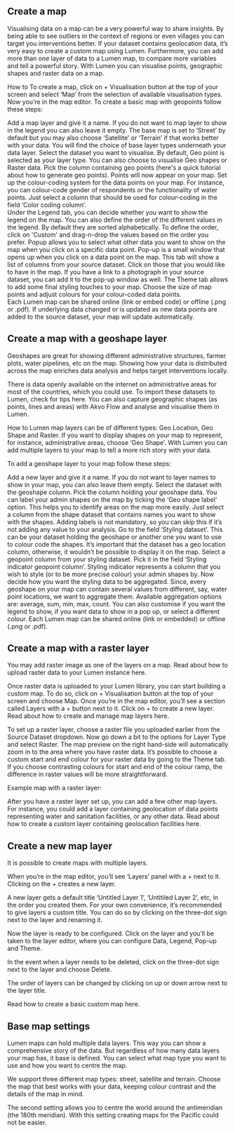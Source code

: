 ## Create a map
Visualising data on a map can be a very powerful way to share insights. By being able to see outliers in the context of regions or even villages you can target you interventions better. If your dataset contains geolocation data, it’s very easy to create a custom map using Lumen. Furthermore, you can add more than one layer of data to a Lumen map, to compare more variables and tell a powerful story. With Lumen you can visualise points, geographic shapes and raster data on a map. 




How to 
To create a map, click on + Visualisation button at the top of your screen and select ‘Map’ from the selection of available visualisation types.  Now you’re in the map editor. To create a basic map with geopoints follow these steps: 

Add a map layer and give it a name. If you do not want to map layer to show in the legend you can also leave it empty. 
The base map is set to ‘Street’ by default but you may also choose ‘Satellite’ or ‘Terrain’ if that works better with your data. You will find the choice of base layer types underneath your data  layer. 
Select the dataset you want to visualise. 
By default, Geo point is selected as your layer type. You can also choose to visualise Geo shapes or Raster data.
Pick the column containing geo points (here's a quick tutorial about how to generate geo points). Points will now appear on your map. 
Set up the colour-coding system for the data points on your map. For instance, you can colour-code gender of respondents or the functionality of water points. Just select a column that should be used for colour-coding in the field ‘Color coding column’.    
Under the Legend tab, you can decide whether you want to show the legend on the map. You can also define the order of the different values in the legend. By default they are sorted alphabetically. To define the order, click on 'Custom' and drag-n-drop the values based on the order you prefer. 
Popup allows you to select what other data you want to show on the map when you click on a specific data point. Pop-up is a small window that opens up when you click on a data point on the map. This tab will show a list of columns from your source dataset. Click on those that you would like to have in the map. If you have a link to a photograph in your source dataset, you can add it to the pop-up window as well.
The Theme tab allows to add some final styling touches to your map. Choose the size of map points and adjust colours for your colour-coded data points.   
Each Lumen map can be shared online (link or embed code) or offline (.png or .pdf). If underlying data changed or is updated as new data points are added to the source dataset, your map will update automatically.

## Create a map with a geoshape layer
Geoshapes are great for showing different administrative structures, farmer plots, water pipelines, etc on the map. Showing how your data is distributed across the map enriches data analysis and helps target interventions locally. 

There is data openly available on the internet on administrative areas for most of the countries, which you could use. To import these datasets to Lumen, check for tips here. You can also capture geographic shapes (as points, lines and areas) with Akvo Flow and analyse and visualise them in Lumen. 




How to 
Lumen map layers can be of different types: Geo Location, Geo Shape and Raster. If you want to display shapes on your map to represent, for instance, administrative areas, choose ‘Geo Shape’.  With Lumen you can add multiple layers to your map to tell a more rich story with your data. 

To add a geoshape layer to your map follow these steps: 

Add a new layer and give it a name. If you do not want to layer names to show in your map, you can also leave them empty. 
Select the dataset with the geoshape column. 
Pick the column holding your geoshape data. 
You can label your admin shapes on the map by ticking the ‘Geo shape label’ option. This helps you to identify areas on the map more easily. Just select a column from the shape dataset that contains names you want to show with the shapes. Adding labels is not mandatory, so you can skip this if it’s not adding any value to your analysis.
Go to the field ‘Styling dataset’. This can be your dataset holding the geoshape or another one you want to use to colour code the shapes. It’s important that the dataset has a geo location column, otherwise, it wouldn’t be possible to display it on the map. 
Select a geopoint column from your styling dataset. 
Pick it in the field ‘Styling indicator geopoint column’. Styling indicator represents a column that you wish to style (or to be more precise colour) your admin shapes by. 
Now decide how you want the styling data to be aggregated. Since, every geoshape on your map can contain several values from different, say, water point locations, we want to aggregate them. Available aggregation options are: average, sum, min, max, count.
You can also customise if you want the legend to show, if you want data to show in a pop up, or select a different colour.
Each Lumen map can be shared online (link or embedded) or offline (.png or .pdf).


## Create a map with a raster layer
You may add raster image as one of the layers on a map. Read about how to upload raster data to your Lumen instance here.  

Once raster data is uploaded to your Lumen library, you can start building a custom map. To do so, click on + Visualisation button at the top of your screen and choose Map. Once you’re in the map editor, you’ll see a section called Layers with a + button next to it. Click on + to create a new layer. Read about how to create and manage map layers here.

To set up a raster layer, choose a raster file you uploaded earlier from the Source Dataset dropdown. Now go down a bit to the options for Layer Type and select Raster. The map preview on the right hand-side will automatically zoom in to the area where you have raster data. It’s possible to choose a custom start and end colour for your raster data by going to the Theme tab. If you choose contrasting colours for start and end of the colour ramp, the difference in raster values will be more straightforward.

Example map with a raster layer:



After you have a raster layer set up, you can add a few other map layers. For instance, you could add a layer containing geolocation of data points representing water and sanitation facilities, or any other data. Read about how to create a custom layer containing geolocation facilities here.

## Create a new map layer
It is possible to create maps with multiple layers.

When you’re in the map editor, you’ll see ‘Layers’ panel with a + next to it. Clicking on the + creates a new layer.  

A new layer gets a default title ‘Untitled Layer 1’, ‘Untitiled Layer 2’, etc, in the order you created them. For your own convenience, it’s recommended to give layers a custom title. You can do so by clicking on the three-dot sign next to the layer and renaming it.  

Now the layer is ready to be configured. Click on the layer and you’ll be taken to the layer editor, where you can configure Data, Legend, Pop-up and Theme. 




In the event when a layer needs to be deleted, click on the three-dot sign next to the layer and choose Delete.  

The order of layers can be changed by clicking on up or down arrow next to the layer title.

Read how to create a basic custom map here.

## Base map settings
Lumen maps can hold multiple data layers. This way you can show a comprehensive story of the data. But regardless of how many data layers your map has, it base is defined. You can select what map type you want to use and how you want to centre the map. 

We support three different map types: street, satellite and terrain. Choose the map that best works with your data, keeping colour contrast and the details of the map in mind. 

The second setting allows you to centre the world around the antimeridian (the 180th meridian). With this setting creating maps for the Pacific could not be easier. 

